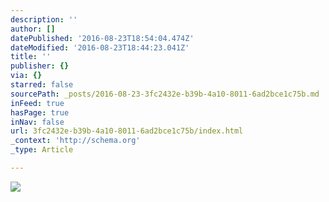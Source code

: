 ```yaml
---
description: ''
author: []
datePublished: '2016-08-23T18:54:04.474Z'
dateModified: '2016-08-23T18:44:23.041Z'
title: ''
publisher: {}
via: {}
starred: false
sourcePath: _posts/2016-08-23-3fc2432e-b39b-4a10-8011-6ad2bce1c75b.md
inFeed: true
hasPage: true
inNav: false
url: 3fc2432e-b39b-4a10-8011-6ad2bce1c75b/index.html
_context: 'http://schema.org'
_type: Article

---
```

![](https://the-grid-user-content.s3-us-west-2.amazonaws.com/05c196f9-3486-44d0-ad00-23339c077103.jpg)